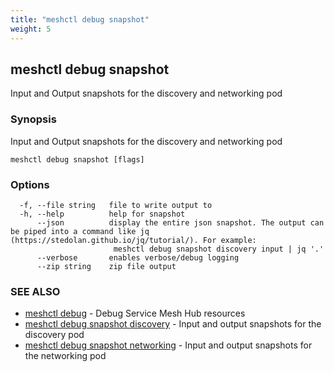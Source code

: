 ```yaml
---
title: "meshctl debug snapshot"
weight: 5
---
```

## meshctl debug snapshot

Input and Output snapshots for the discovery and networking pod

### Synopsis

Input and Output snapshots for the discovery and networking pod

```
meshctl debug snapshot [flags]
```

### Options

```
  -f, --file string   file to write output to
  -h, --help          help for snapshot
      --json          display the entire json snapshot. The output can be piped into a command like jq (https://stedolan.github.io/jq/tutorial/). For example:
                       meshctl debug snapshot discovery input | jq '.'
      --verbose       enables verbose/debug logging
      --zip string    zip file output
```

### SEE ALSO

* [meshctl debug](../meshctl_debug)	 - Debug Service Mesh Hub resources
* [meshctl debug snapshot discovery](../meshctl_debug_snapshot_discovery)	 - Input and output snapshots for the discovery pod
* [meshctl debug snapshot networking](../meshctl_debug_snapshot_networking)	 - Input and output snapshots for the networking pod

